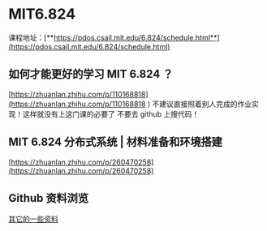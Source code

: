 # MIT6.824

课程地址：[**https://pdos.csail.mit.edu/6.824/schedule.html**](https://pdos.csail.mit.edu/6.824/schedule.html)

## 如何才能更好的学习 MIT 6.824 ？

[https://zhuanlan.zhihu.com/p/110168818](https://zhuanlan.zhihu.com/p/110168818
)
不建议直接照着别人完成的作业实现！这样就没有上这门课的必要了
不要去 github 上搜代码！

## MIT 6.824 分布式系统 | 材料准备和环境搭建

[https://zhuanlan.zhihu.com/p/260470258](https://zhuanlan.zhihu.com/p/260470258)

## Github 资料浏览
[其它的一些资料](https://github.com/Anarion-zuo/AnBlogs)
